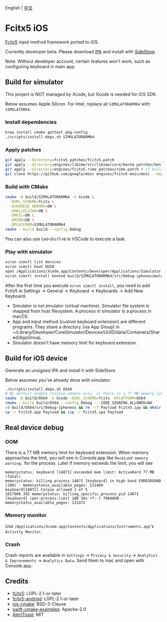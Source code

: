 English
|
[中文](README.zh-CN.md)

# Fcitx5 iOS

[Fcitx5](https://github.com/fcitx/fcitx5) input method framework ported to iOS.

Currently developer beta. Please download [IPA](https://github.com/fcitx-contrib/fcitx5-ios/releases/tag/latest) and install with [SideStore](https://github.com/SideStore/SideStore).

Note: Without developer account, certain features won't work, such as configuring keyboard in main app.

## Build for simulator
This project is NOT managed by Xcode,
but Xcode is needed for iOS SDK.

Below assumes Apple Silicon.
For Intel, replace all `SIMULATORARM64` with `SIMULATOR64`.

### Install dependencies
```sh
brew install cmake gettext pkg-config
./scripts/install-deps.sh SIMULATORARM64
```

### Apply patches
```sh
git apply --directory=fcitx5 patches/fcitx5.patch
git apply --directory=engines/libime/src/libime/core/kenlm patches/kenlm.patch
git apply --directory=engines/fcitx5-rime patches/rime.patch # if building with Rime
git clone https://github.com/google/mozc engines/fcitx5-mozc/mozc --depth=1 --recurse-submodules # if building with Mozc
```

### Build with CMake
```sh
cmake -B build/SIMULATORARM64 -G Xcode \
  -DURL_SCHEME=fcitx \
  -DCHINESE_ADDONS=ON \
  -DHALLELUJAH=ON \
  -DMOZC=ON \
  -DRIME=ON \
  -DPLATFORM=SIMULATORARM64
cmake --build build --config Debug
```

You can also use `Cmd+Shift+B` in VSCode to execute a task.

### Play with simulator
```sh
xcrun simctl list devices
xcrun simctl boot UUID
open /Applications/Xcode.app/Contents/Developer/Applications/Simulator.app
xcrun simctl install booted build/SIMULATORARM64/src/Debug-iphonesimulator/Fcitx5.app
```
After the first time you execute `xcrun simctl install`,
you need to add Fcitx5 in Settings -> General -> Keyboard -> Keyboards -> Add New Keyboard.

* Simulator is not emulator (virtual machine). Simulator file system is mapped from host filesystem. A process in simulator is a process in macOS.
* App and input method (custom keyboard extension) are different programs. They share a directory (via App Group) in ~/Library/Developer/CoreSimulator/Devices/UUID/data/Containers/Shared/AppGroup.
* Simulator doesn't have memory limit for keyboard extension.

## Build for iOS device
Generate an unsigned IPA and install it with SideStore.

Below assumes you've already done with simulator.

```sh
./scripts/install-deps.sh OS64
# By default enable chinese-addons only, as there is a 77 MB memory limit for keyboard process.
cmake -B build/OS64 -G Xcode -DURL_SCHEME=fcitx -DPLATFORM=OS64
cmake --build build/OS64 --config Debug -- CODE_SIGNING_ALLOWED=NO
cd build/OS64/src/Debug-iphoneos && rm -rf Payload Fcitx5.ipa && mkdir Payload
cp -r Fcitx5.app Payload && zip -r Fcitx5.ipa Payload
```

## Real device debug

### OOM
There is a 77 MB memory limit for keyboard extension.
When memory approaches the limit, you will see in Console.app like `Received memory warning.` for the process.
Later if memory exceeds the limit, you will see
```
memorystatus: keyboard [14871] exceeded mem limit: ActiveHard 77 MB (fatal)
memorystatus: killing process 14871 [keyboard] in high band FOREGROUND (100) - memorystatus_available_pages: 121469
keyboard[14871] Corpse allowed 1 of 5
1817600.392 memorystatus: killing_specific_process pid 14871 [keyboard] (per-process-limit 100 16s rf:-) 78848KB - memorystatus_available_pages: 121472
```

### Memory monitor
Use `/Applications/Xcode.app/Contents/Applications/Instruments.app`'s `Activity Monitor`.

### Crash
Crash reports are available in `Settings` -> `Privacy & Security` -> `Analytics & Improvements` -> `Analytics Data`.
Send them to mac and open with Console.app.

## Credits
* [fcitx5](https://github.com/fcitx/fcitx5): LGPL-2.1-or-later
* [fcitx5-android](https://github.com/fcitx5-android/fcitx5-android): LGPL-2.1-or-later
* [ios-cmake](https://github.com/leetal/ios-cmake): BSD-3-Clause
* [swift-cmake-examples](https://github.com/apple/swift-cmake-examples): Apache-2.0
* [AlertToast](https://github.com/elai950/AlertToast): MIT
